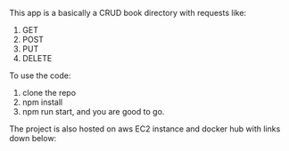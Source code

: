 This app is a basically a CRUD book directory with requests like:
1. GET
2. POST
3. PUT
4. DELETE

To use the code:
1. clone the repo
2. npm install
3. npm run start, and you are good to go.

The project is also hosted on aws EC2 instance and docker hub with links down below:
